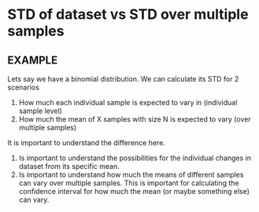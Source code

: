 

# STD of dataset vs STD over multiple samples


## EXAMPLE 

Lets say we have a binomial distribution. We can calculate its STD for 2 scenarios 

1. How much each individual sample is expected to vary in (individual sample level)
2. How much the mean of X samples with size N is expected to vary (over multiple samples)

It is important to understand the difference here.  

1. Is important to understand the possibilities for the individual changes in dataset from its specific mean. 
2. Is important to understand how much the means of different samples can vary over multiple samples. This is important for calculating the confidence interval
for how much the mean (or maybe something else)  can vary. 
